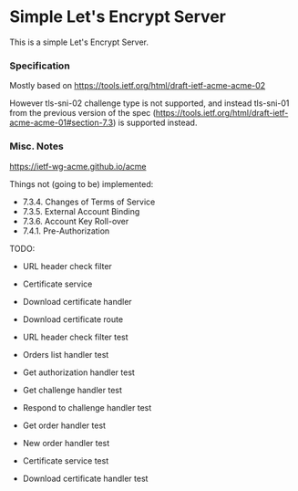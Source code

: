 # Simple Let's Encrypt Server

This is a simple Let's Encrypt Server.

### Specification

Mostly based on https://tools.ietf.org/html/draft-ietf-acme-acme-02

However tls-sni-02 challenge type is not supported, and instead tls-sni-01 from the previous
version of the spec (https://tools.ietf.org/html/draft-ietf-acme-acme-01#section-7.3) is supported
instead.

### Misc. Notes

https://ietf-wg-acme.github.io/acme

Things not (going to be) implemented:

* 7.3.4. Changes of Terms of Service
* 7.3.5. External Account Binding
* 7.3.6. Account Key Roll-over
* 7.4.1. Pre-Authorization

TODO:

* URL header check filter
* Certificate service
* Download certificate handler
* Download certificate route

* URL header check filter test
* Orders list handler test
* Get authorization handler test
* Get challenge handler test
* Respond to challenge handler test
* Get order handler test
* New order handler test
* Certificate service test
* Download certificate handler test
